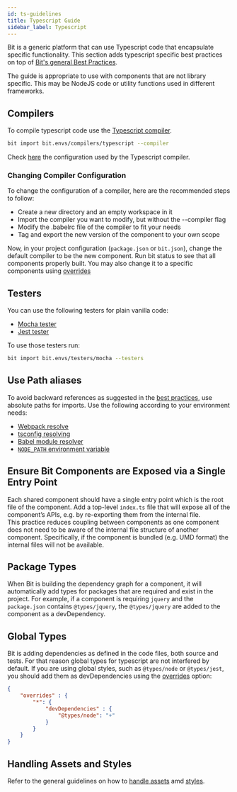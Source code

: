```yaml
---
id: ts-guidelines
title: Typescript Guide
sidebar_label: Typescript
---
```


Bit is a generic platform that can use Typescript code that encapsulate specific functionality. This section adds typescript specific best practices on top of [Bit's general Best Practices](/docs/best-practices.html).

The guide is appropriate to use with components that are not library specific. This may be NodeJS code or utility functions used in different frameworks.

## Compilers

To compile typescript code use the [Typescript compiler](https://bit.dev/bit/envs/compilers/typescript).

```bash
bit import bit.envs/compilers/typescript --compiler
```

Check [here](https://bit.dev/bit/envs/compilers/typescript/~code#src/tsconfig.ts) the configuration used by the Typescript compiler.

### Changing Compiler Configuration

To change the configuration of a compiler, here are the recommended steps to follow:

- Create a new directory and an empty workspace in it
- Import the compiler you want to modify, but without the --compiler flag
- Modify the .babelrc file of the compiler to fit your needs
- Tag and export the new version of the component to your own scope

Now, in your project configuration (`package.json` or `bit.json`), change the default compiler to be the new component.
Run bit status to see that all components properly built. You may also change it to a specific components using [overrides](/docs/overrides)

## Testers

You can use the following testers for plain vanilla code:  

- [Mocha tester](https://bit.dev/bit/envs/testers/mocha)
- [Jest tester](https://bit.dev/bit/envs/testers/jest)

To use those testers run:  

```bash
bit import bit.envs/testers/mocha --testers
```

## Use Path aliases

To avoid backward references as suggested in the [best practices](/docs/best-practices.html#prefer-absolute-paths-and-paths-aliases), use absolute paths for imports. Use the following according to your environment needs:  

- [Webpack resolve](https://webpack.js.org/configuration/resolve/)
- [tsconfig resolving](https://www.typescriptlang.org/docs/handbook/module-resolution.html)
- [Babel module resolver](https://github.com/tleunen/babel-plugin-module-resolver)
- [`NODE_PATH` environment variable](https://nodejs.org/api/modules.html#modules_loading_from_the_global_folders)

## Ensure Bit Components are Exposed via a Single Entry Point

Each shared component should have a single entry point which is the root file of the component. Add a top-level `index.ts`  file that will expose all of the component’s APIs, e.g. by re-exporting them from the internal file.  
This practice reduces coupling between components as one component does not need to be aware of the internal file structure of another component. Specifically, if the component is bundled (e.g. UMD format) the internal files will not be available.  

## Package Types

When Bit is building the dependency graph for a component, it will automatically add types for packages that are required and exist in the project. For example, if a component is requiring `jquery` and the `package.json` contains `@types/jquery`, the `@types/jquery` are added to the component as a devDependency.  

## Global Types

Bit is adding dependencies as defined in the code files, both source and tests. For that reason global types for typescript are not interfered by default. If you are using global styles, such as `@types/node` or `@types/jest`, you should add them as devDependencies using the [overrides](/docs/overrides#components-dependencies) option:  

```json
{
    "overrides" : {
        "*": {
            "devDependencies" : {
                "@types/node": "+"
            }
        }
    }
}
```

## Handling Assets and Styles

Refer to the general guidelines on how to [handle assets](/docs/best-practices#handling-assets) amd [styles](/docs/best-practices#handling-styles).
